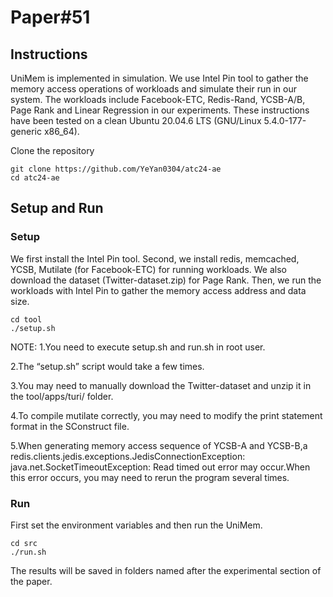 # Paper#51

## Instructions
UniMem is implemented in simulation. We use Intel Pin tool to gather the memory access operations of workloads and simulate their run in our system. The workloads include Facebook-ETC, Redis-Rand, YCSB-A/B, Page Rank and Linear Regression in our experiments. These instructions have been tested on a clean Ubuntu 20.04.6 LTS (GNU/Linux 5.4.0-177-generic x86_64).

Clone the repository
```
git clone https://github.com/YeYan0304/atc24-ae
cd atc24-ae
```

## Setup and Run
### Setup
We first install the Intel Pin tool. Second, we install redis, memcached, YCSB, Mutilate (for Facebook-ETC) for running workloads. We also download the dataset (Twitter-dataset.zip) for Page Rank. Then, we run the workloads with Intel Pin to gather the memory access address and data size.

```
cd tool
./setup.sh
```
NOTE: 
1.You need to execute setup.sh and run.sh in root user.

2.The “setup.sh” script would take a few times.

3.You may need to manually download the Twitter-dataset and unzip it in the tool/apps/turi/ folder.

4.To compile mutilate correctly, you may need to modify the print statement format in the SConstruct file.

5.When generating memory access sequence of YCSB-A and YCSB-B,a redis.clients.jedis.exceptions.JedisConnectionException: java.net.SocketTimeoutException: Read timed out error may occur.When this error occurs, you may need to rerun the program several times.


### Run
First set the environment variables and then run the UniMem.
```
cd src
./run.sh
```
The results will be saved in folders named after the experimental section of the paper.

